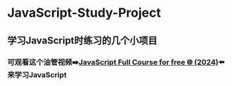 # JavaScript-Study-Project

## 学习JavaScript时练习的几个小项目

### 可观看这个油管视频➡️[JavaScript Full Course for free 🌐 (2024)](https://youtu.be/lfmg-EJ8gm4?si=RfDb6vyw-gx1z717)⬅️来学习JavaScript


